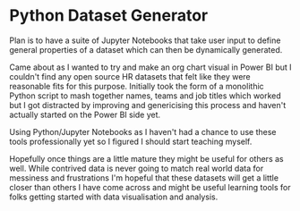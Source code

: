 # Python Dataset Generator
Plan is to have a suite of Jupyter Notebooks that take user input to define general properties of a dataset which can then be dynamically generated.

Came about as I wanted to try and make an org chart visual in Power BI but I couldn't find any open source HR datasets that felt like they were reasonable fits for this purpose. Initially took the form of a monolithic Python script to mash together names, teams and job titles which worked but I got distracted by improving and genericising this process and haven't actually started on the Power BI side yet.

Using Python/Jupyter Notebooks as I haven't had a chance to use these tools professionally yet so I figured I should start teaching myself.

Hopefully once things are a little mature they might be useful for others as well. While contrived data is never going to match real world data for messiness and frustrations I'm hopeful that these datasets will get a little closer than others I have come across and might be useful learning tools for folks getting started with data visualisation and analysis.
